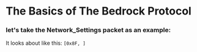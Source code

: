 # The Basics of The Bedrock Protocol

### let's take the Network_Settings packet as an example:

It looks about like this: `[0x8F, ]`